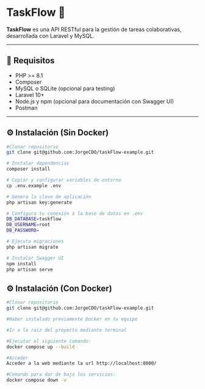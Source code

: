 # TaskFlow 🧩

**TaskFlow** es una API RESTful para la gestión de tareas colaborativas, desarrollada con Laravel y MySQL.

---

## 🚀 Requisitos

- PHP >= 8.1
- Composer
- MySQL o SQLite (opcional para testing)
- Laravel 10+
- Node.js y npm (opcional para documentación con Swagger UI)
- Postman

---

## ⚙️ Instalación (Sin Docker)

```bash
#Clonar repositorio
git clone git@github.com:JorgeCDO/taskFlow-example.git

# Instalar dependencias
composer install

# Copiar y configurar variables de entorno
cp .env.example .env

# Genera la clave de aplicación
php artisan key:generate

# Configura tu conexión a la base de datos en .env
DB_DATABASE=taskflow
DB_USERNAME=root
DB_PASSWORD=

# Ejecuta migraciones
php artisan migrate

# Instalar Swagger UI
npm install
php artisan serve
```

## ⚙️ Instalación (Con Docker)
```bash
#Clonar repositorio
git clone git@github.com:JorgeCDO/taskFlow-example.git

#Haber instalado previamente Docker en tu equipo

#Ir a la raiz del proyecto mediante terminal

#Ejecutar el siguiente comando:
docker compose up --build

#Acceder
Acceder a la web mediante la url http://localhost:8000/

#Comando para dar de baja los servicios:
docker compose down -v
```
